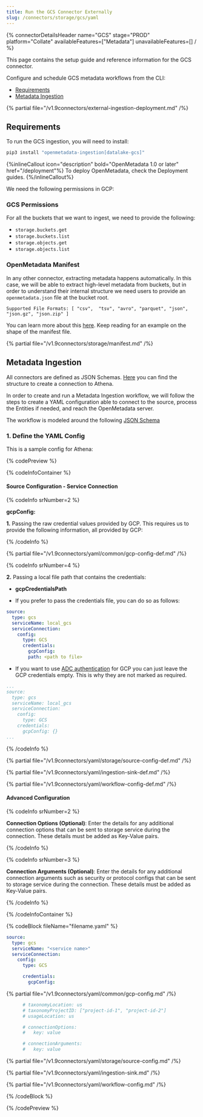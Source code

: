 ```yaml
---
title: Run the GCS Connector Externally
slug: /connectors/storage/gcs/yaml
---
```


{% connectorDetailsHeader
name="GCS"
stage="PROD"
platform="Collate"
availableFeatures=["Metadata"]
unavailableFeatures=[]
/ %}

This page contains the setup guide and reference information for the GCS connector.

Configure and schedule GCS metadata workflows from the CLI:

- [Requirements](#requirements)
- [Metadata Ingestion](#metadata-ingestion)

{% partial file="/v1.9connectors/external-ingestion-deployment.md" /%}

## Requirements

To run the GCS ingestion, you will need to install:

```bash
pip3 install "openmetadata-ingestion[datalake-gcs]"
```

{%inlineCallout icon="description" bold="OpenMetadata 1.0 or later" href="/deployment"%}
To deploy OpenMetadata, check the Deployment guides.
{%/inlineCallout%}

We need the following permissions in GCP:

### GCS Permissions

For all the buckets that we want to ingest, we need to provide the following:
- `storage.buckets.get`
- `storage.buckets.list`
- `storage.objects.get`
- `storage.objects.list`

### OpenMetadata Manifest

In any other connector, extracting metadata happens automatically. In this case, we will be able to extract high-level
metadata from buckets, but in order to understand their internal structure we need users to provide an `openmetadata.json`
file at the bucket root.

`Supported File Formats: [ "csv",  "tsv", "avro", "parquet", "json", "json.gz", "json.zip" ]`

You can learn more about this [here](/connectors/storage). Keep reading for an example on the shape of the manifest file.

{% partial file="/v1.9connectors/storage/manifest.md" /%}

## Metadata Ingestion

All connectors are defined as JSON Schemas.
[Here](https://github.com/open-metadata/OpenMetadata/blob/main/openmetadata-spec/src/main/resources/json/schema/entity/services/connections/storage/GCSConnection.json)
you can find the structure to create a connection to Athena.

In order to create and run a Metadata Ingestion workflow, we will follow
the steps to create a YAML configuration able to connect to the source,
process the Entities if needed, and reach the OpenMetadata server.

The workflow is modeled around the following
[JSON Schema](https://github.com/open-metadata/OpenMetadata/blob/main/openmetadata-spec/src/main/resources/json/schema/metadataIngestion/workflow.json)

### 1. Define the YAML Config

This is a sample config for Athena:

{% codePreview %}

{% codeInfoContainer %}

#### Source Configuration - Service Connection

{% codeInfo srNumber=2 %}

**gcpConfig:**

**1.** Passing the raw credential values provided by GCP. This requires us to provide the following information, all provided by GCP:

{% /codeInfo %}

{% partial file="/v1.9connectors/yaml/common/gcp-config-def.md" /%}

{% codeInfo srNumber=4 %}

**2.**  Passing a local file path that contains the credentials:
  - **gcpCredentialsPath**

- If you prefer to pass the credentials file, you can do so as follows:
```yaml
source:
  type: gcs
  serviceName: local_gcs
  serviceConnection:
    config:
      type: GCS
      credentials:
        gcpConfig: 
        path: <path to file>
```

- If you want to use [ADC authentication](https://cloud.google.com/docs/authentication#adc) for GCP you can just leave
the GCP credentials empty. This is why they are not marked as required.

```yaml
...
source:
  type: gcs
  serviceName: local_gcs
  serviceConnection:
    config:
      type: GCS
    credentials:
      gcpConfig: {}
...
```

{% /codeInfo %}

{% partial file="/v1.9connectors/yaml/storage/source-config-def.md" /%}

{% partial file="/v1.9connectors/yaml/ingestion-sink-def.md" /%}

{% partial file="/v1.9connectors/yaml/workflow-config-def.md" /%}

#### Advanced Configuration

{% codeInfo srNumber=2 %}

**Connection Options (Optional)**: Enter the details for any additional connection options that can be sent to storage service during the connection. These details must be added as Key-Value pairs.

{% /codeInfo %}

{% codeInfo srNumber=3 %}

**Connection Arguments (Optional)**: Enter the details for any additional connection arguments such as security or protocol configs that can be sent to storage service during the connection. These details must be added as Key-Value pairs.

{% /codeInfo %}

{% /codeInfoContainer %}

{% codeBlock fileName="filename.yaml" %}

```yaml {% isCodeBlock=true %}
source:
  type: gcs
  serviceName: "<service name>"
  serviceConnection:
    config:
      type: GCS
```
```yaml {% srNumber=1 %}
      credentials:
        gcpConfig:
```

{% partial file="/v1.9connectors/yaml/common/gcp-config.md" /%}

```yaml {% srNumber=4 %}
      # taxonomyLocation: us
      # taxonomyProjectID: ["project-id-1", "project-id-2"]
      # usageLocation: us
```
```yaml {% srNumber=2 %}
      # connectionOptions:
      #   key: value
```
```yaml {% srNumber=3 %}
      # connectionArguments:
      #   key: value
```

{% partial file="/v1.9connectors/yaml/storage/source-config.md" /%}

{% partial file="/v1.9connectors/yaml/ingestion-sink.md" /%}

{% partial file="/v1.9connectors/yaml/workflow-config.md" /%}

{% /codeBlock %}

{% /codePreview %}
